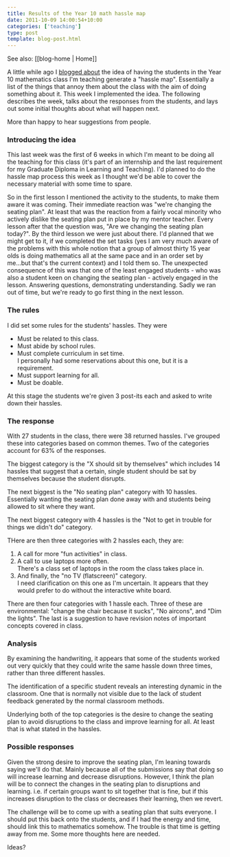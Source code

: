 ```yaml
---
title: Results of the Year 10 math hassle map
date: 2011-10-09 14:00:54+10:00
categories: ['teaching']
type: post
template: blog-post.html
---
```


See also: [[blog-home | Home]]

A little while ago I [blogged about](/blog2/2011/09/25/a-hassle-map-for-year-10-mathematics-you-cant-focus-on-the-negatives/) the idea of having the students in the Year 10 mathematics class I'm teaching generate a "hassle map". Essentially a list of the things that annoy them about the class with the aim of doing something about it. This week I implemented the idea. The following describes the week, talks about the responses from the students, and lays out some initial thoughts about what will happen next.

More than happy to hear suggestions from people.

### Introducing the idea

This last week was the first of 6 weeks in which I'm meant to be doing all the teaching for this class (it's part of an internship and the last requirement for my Graduate Diploma in Learning and Teaching). I'd planned to do the hassle map process this week as I thought we'd be able to cover the necessary material with some time to spare.

So in the first lesson I mentioned the activity to the students, to make them aware it was coming. Their immediate reaction was "we're changing the seating plan". At least that was the reaction from a fairly vocal minority who actively dislike the seating plan put in place by my mentor teacher. Every lesson after that the question was, "Are we changing the seating plan today?". By the third lesson we were just about there. I'd planned that we might get to it, if we completed the set tasks (yes I am very much aware of the problems with this whole notion that a group of almost thirty 15 year olds is doing mathematics all at the same pace and in an order set by me...but that's the current context) and I told them so. The unexpected consequence of this was that one of the least engaged students - who was also a student keen on changing the seating plan - actively engaged in the lesson. Answering questions, demonstrating understanding. Sadly we ran out of time, but we're ready to go first thing in the next lesson.

### The rules

I did set some rules for the students' hassles. They were

- Must be related to this class.
- Must abide by school rules.
- Must complete curriculum in set time.  
    I personally had some reservations about this one, but it is a requirement.
- Must support learning for all.
- Must be doable.

At this stage the students we're given 3 post-its each and asked to write down their hassles.

### The response

With 27 students in the class, there were 38 returned hassles. I've grouped these into categories based on common themes. Two of the categories account for 63% of the responses.

The biggest category is the "X should sit by themselves" which includes 14 hassles that suggest that a certain, single student should be sat by themselves because the student disrupts.

The next biggest is the "No seating plan" category with 10 hassles. Essentially wanting the seating plan done away with and students being allowed to sit where they want.

The next biggest category with 4 hassles is the "Not to get in trouble for things we didn't do" category.

THere are then three categories with 2 hassles each, they are:

1. A call for more "fun activities" in class.
2. A call to use laptops more often.  
    There's a class set of laptops in the room the class takes place in.
3. And finally, the "no TV (flatscreen)" category.  
    I need clarification on this one as I'm uncertain. It appears that they would prefer to do without the interactive white board.

There are then four categories with 1 hassle each. Three of these are environmental: "change the chair because it sucks", "No aircons", and "Dim the lights". The last is a suggestion to have revision notes of important concepts covered in class.

### Analysis

By examining the handwriting, it appears that some of the students worked out very quickly that they could write the same hassle down three times, rather than three different hassles.

The identification of a specific student reveals an interesting dynamic in the classroom. One that is normally not visible due to the lack of student feedback generated by the normal classroom methods.

Underlying both of the top categories is the desire to change the seating plan to avoid disruptions to the class and improve learning for all. At least that is what stated in the hassles.

### Possible responses

Given the strong desire to improve the seating plan, I'm leaning towards saying we'll do that. Mainly because all of the submissions say that doing so will increase learning and decrease disruptions. However, I think the plan will be to connect the changes in the seating plan to disruptions and learning. i.e. if certain groups want to sit together that is fine, but if this increases disruption to the class or decreases their learning, then we revert.

The challenge will be to come up with a seating plan that suits everyone. I should put this back onto the students, and if I had the energy and time, should link this to mathematics somehow. The trouble is that time is getting away from me. Some more thoughts here are needed.

Ideas?